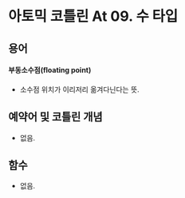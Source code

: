 # 아토믹 코틀린 At 09. 수 타입


## 용어

#### 부동소수점(floating point)
- 소수점 위치가 이리저리 옮겨다닌다는 뜻.

## 예약어 및 코틀린 개념

- 없음.

## 함수
- 없음.




